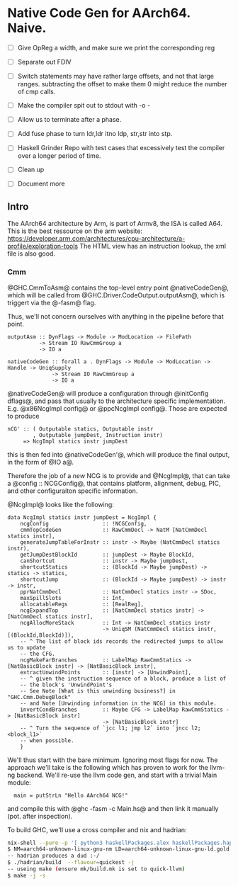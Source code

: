 # Native Code Gen for AArch64. Naive.

- [ ] Give OpReg a width, and make sure we print the corresponding reg
- [ ] Separate out FDIV
- [ ] Switch statements may have rather large offsets, and not that large ranges.
      subtracting the offset to make them 0 might reduce the number of cmp calls.

- [ ] Make the compiler spit out to stdout with -o -
- [ ] Allow us to terminate after a phase.
- [ ] Add fuse phase to turn ldr,ldr itno ldp, str,str into stp.
- [ ] Haskell Grinder Repo with test cases that excessively test the compiler
      over a longer period of time.

- [ ] Clean up
- [ ] Document more

## Intro

The AArch64 architecture by Arm, is part of Armv8, the ISA is called A64.  This
is the best ressource on the arm website: https://developer.arm.com/architectures/cpu-architecture/a-profile/exploration-tools
The HTML view has an instruction lookup, the xml file is also good.

### Cmm

@GHC.CmmToAsm@ contains the top-level entry point @nativeCodeGen@,
which will be called from @GHC.Driver.CodeOutput.outputAsm@, which
is triggert via the @-fasm@ flag.

Thus, we'll not concern ourselves with anything in the pipeline
before that point.

```
outputAsm :: DynFlags -> Module -> ModLocation -> FilePath
          -> Stream IO RawCmmGroup a
          -> IO a

nativeCodeGen :: forall a . DynFlags -> Module -> ModLocation -> Handle -> UniqSupply
              -> Stream IO RawCmmGroup a
              -> IO a
```

@nativeCodeGen@ will produce a configuration through @initConfig dflags@,
and pass that usually to the architecture specific implementation. E.g.
@x86NcgImpl config@ or @ppcNcgImpl config@.  Those are expected to produce

```
nCG' :: ( Outputable statics, Outputable instr
        , Outputable jumpDest, Instruction instr)
     => NcgImpl statics instr jumpDest
```

this is then fed into @nativeCodeGen'@, which will produce the final output,
in the form of @IO a@.

Therefore the job of a *new* NCG is to provide and @NcgImpl@, that can
take a @config :: NCGConfig@, that contains platform, alignment, debug, PIC,
and other configuraiton specific information.

@NcgImpl@ looks like the following:

```
data NcgImpl statics instr jumpDest = NcgImpl {
    ncgConfig                 :: !NCGConfig,
    cmmTopCodeGen             :: RawCmmDecl -> NatM [NatCmmDecl statics instr],
    generateJumpTableForInstr :: instr -> Maybe (NatCmmDecl statics instr),
    getJumpDestBlockId        :: jumpDest -> Maybe BlockId,
    canShortcut               :: instr -> Maybe jumpDest,
    shortcutStatics           :: (BlockId -> Maybe jumpDest) -> statics -> statics,
    shortcutJump              :: (BlockId -> Maybe jumpDest) -> instr -> instr,
    pprNatCmmDecl             :: NatCmmDecl statics instr -> SDoc,
    maxSpillSlots             :: Int,
    allocatableRegs           :: [RealReg],
    ncgExpandTop              :: [NatCmmDecl statics instr] -> [NatCmmDecl statics instr],
    ncgAllocMoreStack         :: Int -> NatCmmDecl statics instr
                              -> UniqSM (NatCmmDecl statics instr, [(BlockId,BlockId)]),
    -- ^ The list of block ids records the redirected jumps to allow us to update
    -- the CFG.
    ncgMakeFarBranches        :: LabelMap RawCmmStatics -> [NatBasicBlock instr] -> [NatBasicBlock instr],
    extractUnwindPoints       :: [instr] -> [UnwindPoint],
    -- ^ given the instruction sequence of a block, produce a list of
    -- the block's 'UnwindPoint's
    -- See Note [What is this unwinding business?] in "GHC.Cmm.DebugBlock"
    -- and Note [Unwinding information in the NCG] in this module.
    invertCondBranches        :: Maybe CFG -> LabelMap RawCmmStatics -> [NatBasicBlock instr]
                              -> [NatBasicBlock instr]
    -- ^ Turn the sequence of `jcc l1; jmp l2` into `jncc l2; <block_l1>`
    -- when possible.
    }
```

We'll thus start with the bare minimum.  Ignoring most flags for now.  The
approach we'll take is the following which has proven to work for the llvm-ng
backend.  We'll re-use the llvm code gen, and start with a trivial Main module:

```
  main = putStrLn "Hello AArch64 NCG!"
```

and compile this with @ghc -fasm -c Main.hs@ and then link it manually (pot.
after inspection).

To build GHC, we'll use a cross compiler and nix and hadrian:

```bash
nix-shell --pure -p '[ python3 haskellPackages.alex haskellPackages.happy (haskell.compiler.ghc883.override { ghcFlavour = "prof"; }) cabal-install autoconf automake gmp.dev ripgrep zlib llvmPackages_9.llvm llvmPackages_9.clang pkgsCross.aarch64-multiplatform.buildPackages.binutils pkgsCross.aarch64-multiplatform.stdenv.cc perl git linuxHeaders elf-header pkgsCross.aarch64-multiplatform.gmp.dev file qemu htop ]'
$ NM=aarch64-unknown-linux-gnu-nm LD=aarch64-unknown-linux-gnu-ld.gold AR=aarch64-unknown-linux-gnu-ar AS=aarch64-unknown-linux-gnu-as CC=aarch64-unknown-linux-gnu-cc CXX=aarch64-unknown-linux-gnu-cxx ./configure --target=aarch64-unknown-linux-gnu
-- hadrian produces a dud :-/
$ ./hadrian/build  --flavour=quickest -j
-- useing make (ensure mk/build.mk is set to quick-llvm)
$ make -j -s
```